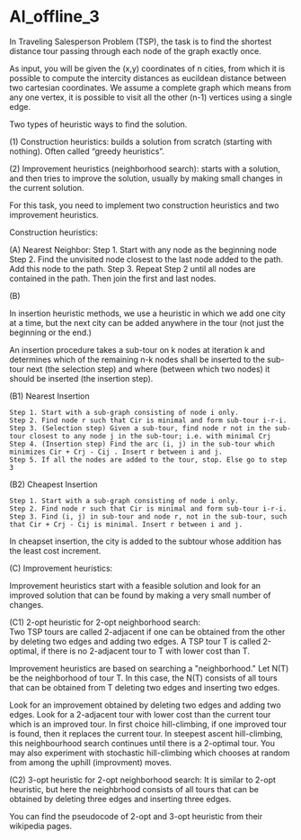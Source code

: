 # AI_offline_3
In Traveling Salesperson Problem (TSP), the task is to find the shortest distance tour passing through each node of the 
graph exactly once.

As input, you will be given the (x,y) coordinates of n cities, from which it is possible to compute the intercity distances as eucildean distance between two cartesian coordinates. We assume a complete graph which means from any one vertex, it is possible to visit all the other  (n-1) vertices using a single edge.

Two types of heuristic ways to find the solution.

(1) Construction heuristics:  builds a solution from scratch (starting with nothing). Often called “greedy heuristics”.

(2) Improvement heuristics (neighborhood search): starts with a solution, and then tries to improve the solution, usually by making small changes in the current solution. 

For this task, you need to implement two construction heuristics and two improvement heuristics.


Construction heuristics:

(A) Nearest Neighbor: 
    Step 1. Start with any node as the beginning node
    Step 2. Find the unvisited node closest to the last node added to the path. Add this node to the path.
    Step 3. Repeat Step 2 until all nodes are contained in the path. Then join the first and last nodes. 

(B) 

In insertion heuristic methods, we use a heuristic in which we add one city at a time, but the next city can be added anywhere in the tour (not just the beginning or the end.) 

An insertion procedure takes a sub-tour on k nodes at iteration k and determines which of the remaining n-k nodes shall be inserted to the sub-tour next (the selection step) and where (between which two nodes) it should be inserted (the insertion step).

(B1) Nearest Insertion

    Step 1. Start with a sub-graph consisting of node i only.
    Step 2. Find node r such that Cir is minimal and form sub-tour i-r-i.
    Step 3. (Selection step) Given a sub-tour, find node r not in the sub-tour closest to any node j in the sub-tour; i.e. with minimal Crj
    Step 4. (Insertion step) Find the arc (i, j) in the sub-tour which minimizes Cir + Crj - Cij . Insert r between i and j.
    Step 5. If all the nodes are added to the tour, stop. Else go to step 3 

(B2) Cheapest Insertion

    Step 1. Start with a sub-graph consisting of node i only.
    Step 2. Find node r such that Cir is minimal and form sub-tour i-r-i.
    Step 3. Find (i, j) in sub-tour and node r, not in the sub-tour, such that Cir + Crj - Cij is minimal. Insert r between i and j. 

In cheapset insertion, the city is added to the subtour whose addition has the least cost increment.


(C)
Improvement heuristics:

Improvement heuristics start with a feasible solution and look for an improved solution that can be found by making a very small number of 
changes.  


(C1) 2-opt heuristic for 2-opt neighborhood search:     
Two TSP tours are called 2-adjacent if one can be obtained from the other by deleting two edges and adding two edges. 
A TSP tour T is called 2-optimal, if there is no 2-adjacent tour to T with lower cost than T. 

Improvement heuristics are based on searching a "neighborhood." Let N(T) be the neighborhood of tour T. In this case, the N(T) consists of all tours that can be obtained from T deleting two edges and inserting two edges. 

Look for an improvement obtained by deleting two edges and adding two edges.  Look for a 2-adjacent tour with lower cost than the current tour which is an improved tour.  In first choice hill-climbing, if one improved tour is found, then it replaces the current tour.  In steepest ascent hill-climbing, this neighbourhood search continues until there is a 2-optimal tour. You may also experiment with stochastic hill-climbing which chooses at random from among the uphill (improvment) moves. 

(C2) 3-opt heuristic for 2-opt neighborhood search: It is similar to 2-opt heuristic, but here the neighbrhood consists of all tours that can be obtained by deleting three edges and inserting three edges.

You can find the pseudocode of 2-opt and 3-opt heuristic from their wikipedia pages.

